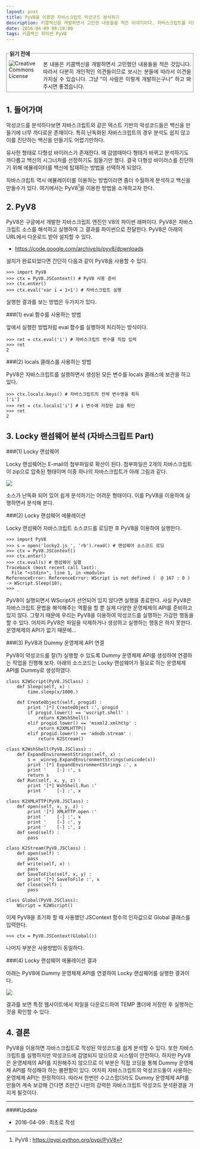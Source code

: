 ```yaml
---
layout: post
title: PyV8을 이용한 자바스크립트 악성코드 분석하기
description: 키콤백신을 개발하면서 고민한 내용들을 적은 이야기이다. 자바스크립트를 이용한 악성코드는 난독화등으로 인해 분석하기도 힘들고 진단용 백신을 만들기도 어렵다. 여기에서는 간단하게 PyV8을 이용한 방법을 소개한다.
date: 2016-04-09 08:10:00 
tags: 키콤백신 파이썬 PyV8
---
```

  
  
<fieldset style="margin:20px 0px 20px 0px;padding:5px;"><legend><span><strong>읽기 전에 </strong></span></legend><!--Creative Commons License--><div style="float: left; width: 88px; margin-top: 3px;"><img alt="Creative Commons License" style="border-width: 0" src="/images/exclamationmark.png"/></div><div style="margin-left: 92px; margin-top: 3px; text-align: justify;">본 내용은 키콤백신을 개발하면서 고민했던 내용들을 적은 것입니다. 따라서 다분히 개인적인 의견들이므로 보시는 분들에 따라서 이견을 가지실 수 있습니다. 그냥 "이 사람은 이렇게 개발하는구나" 하고 봐 주시면 좋겠습니다. 
</div></fieldset>


## 1. 들어가며

악성코드를 분석하다보면 자바스크립트와 같은 텍스트 기반의 악성코드들은 백신을 만들기에 너무 까다로운 존재이다. 특히 난독화된 자바스크립트의 경우 분석도 쉽지 않고 이를 진단하는 백신을 만들기도 어렵기만하다. 

유사한 형태로 다형성 바이러스가 존재한다. 매 감염때마다 형태가 바뀌고 분석하기도 까다롭고 백신의 시그너처를 선정하기도 힘들기만 했다. 결국 다형성 바이러스를 진단하기 위해 에뮬레이터를 백신에 탑재하는 방법을 선택하게 되었다.

자바스크립트 역시 에뮬레이터를 이용하는 방법이라면 좀더 수월하게 분석하고 백신을 만들수가 있다. 여기에서는 PyV8[^1]을 이용한 방법을 소개하고자 한다. 

## 2. PyV8

PyV8은 구글에서 개발한 자바스크립트 엔진인 V8의 파이썬 래퍼이다. PyV8은 자바스크립트 소스를 해석하고 실행하여 그 결과를 파이썬으로 전달한다. PyV8은 아래의 URL에서 다운로드 받아 설치할 수 있다.

* https://code.google.com/archive/p/pyv8/downloads

설치가 완료되었다면 간단히 다음과 같이 PyV8을 사용할 수 있다.

```
>>> import PyV8
>>> ctx = PyV8.JSContext() # PyV8 사용 준비
>>> ctx.enter()
>>> ctx.eval('var i = 1+1') # 자바스크립트 실행
```

실행한 결과를 보는 방법은 두가지가 있다.

###(1) eval 함수를 사용하는 방법

앞에서 실행한 방법처럼 eval 함수를 실행하여 처리하는 방식이다.

```
>>> ret = ctx.eval('i') # 자바스크립트 변수를 직접 입력
>>> ret
2
```

###(2) locals 클래스를 사용하는 방법

PyV8은 자바스크립트를 실행하면서 생성된 모든 변수를 locals 클래스에 보관을 하고 있다. 

```
>>> ctx.locals.keys() # 자바스크립트의 전체 변수명을 획득 
['i']
>>> ret = ctx.locals['i'] # i 변수에 저장된 값을 확인
>>> ret
2
```


## 3. Locky 랜섬웨어 분석 (자바스크립트 Part)

###(1) Locky 랜섬웨어

Locky 랜섬웨어는 E-mail의 첨부파일로 확산이 된다. 첨부파일은  2개의 자바스크립트이 zip으로 압축된 형태이며 이중 하나의 자바스크립트가 아래 그림과 같다.

![](/images/2016/pyv8/locky.png) 

소스가 난독화 되어 있어 쉽게 분석하기는 어려운 형태이다. 이를 PyV8을 이용하여 실행하면서 분석해 본다.

###(2) Locky 랜섬웨어 에뮬레이션

Locky 랜섬웨어 자바스크립트 소스코드를 로딩한 후 PyV8을 이용하여 실행한다. 

```
>>> import PyV8
>>> s = open('locky2.js_', 'rb').read() # 랜섬웨어 소스코드 로딩
>>> ctx = PyV8.JSContext()
>>> ctx.enter()
>>> ctx.eval(s) # 랜섬웨어 실행
Traceback (most recent call last):
  File "<stdin>", line 1, in <module>
ReferenceError: ReferenceError: WScript is not defined (  @ 167 : 0 )
-> WScript.Sleep(10);
>>> _
```

PyV8이 실행되면서 WScript가 선언되어 있지 않다면 실행을 종료한다. 사실 PyV8은 자바스크립트 문법을 해석해주는 역활을 할 뿐 실제 다양한 운영체제의 API를 준비하고 있지 않다. 그렇기 때문에 우리는 PyV8을 이용하여 악성코드를 실행하는 가감한 행동을 할 수 있다. 어차피 PyV8은 파일을 삭제하거나 생성하고 실행하는 행동은 하지 못한다. 운영체제의 API가 없기 때문에... 

###(3) PyV8과 Dummy 운영체제 API 연결

PyV8이 악성코드를 잘(?) 실행할 수 있도록 Dummy 운영체제 API를 생성하여 연결하는 작업을 진행해 보자. 아래의 소스코드는 Locky 랜섬웨어가 필요로 하는 운영체제 API를 Dummy로 생성하였다.

```
class K2WScript(PyV8.JSClass) :
    def Sleep(self, x) :
        time.sleep(x/1000.)
        
    def CreateObject(self, progid) :
        print '[*] CreateObject :', progid
        if progid.lower() == 'wscript.shell' :
            return K2WshShell()
        elif progid.lower() == 'msxml2.xmlhttp' :
            return K2XMLHTTP()
        elif progid.lower() == 'adodb.stream' :
            return K2Stream()
            
class K2WshShell(PyV8.JSClass) : 
    def ExpandEnvironmentStrings(self, x) :
        s = _winreg.ExpandEnvironmentStrings(unicode(x))
        print '[*] ExpandEnvironmentStrings :', x
        print '    [-] :', s
        return s
    def Run(self, x, y, z) :
        print '[*] WshShell.Run :'
        print '    [-] :', x  
        
class K2XMLHTTP(PyV8.JSClass) : 
    def open(self, x, y, z) :
        print '[*] XMLHTTP.open :'
        print '    [-] :', x  
        print '    [-] :', y  
        print '    [-] :', z
    def send(self) :
        pass
        
class K2Stream(PyV8.JSClass) :
    def open(self) :
        pass
    def write(self, x) :
        pass
    def SaveToFile(self, x, y) :
        print '[*] SaveToFile :', x
    def close(self) :
        pass
        
class Global(PyV8.JSClass):
    WScript = K2WScript()
```

이제 PyV8을 초기화 할 때 사용했던 JSContext 함수의 인자값으로 Global 클래스를 입력한다.

```
>>> ctx = PyV8.JSContext(Global())
```

나머지 부분은 사용방법이 동일하다.

###(4) Locky 랜섬웨어 에뮬레이션 결과

아래는 PyV8에 Dummy 운영체제 API를 연결하여 Locky 랜섬웨어를 실행한 결과이다.

![](/images/2016/pyv8/locky_run.png) 

결과를 보면 특정 웹사이트에서 파일을 다운로드하여 TEMP 폴더에 저장한 후 실행하는 것을 확인할 수 있다.


## 4. 결론

PyV8을 이용하면 자바스크립트로 작성된 악성코드를 쉽게 분석할 수 있다. 또한 자바스크립트를 실행하지만 악성코드에 감염되지 않으므로 시스템이 안전하다. 하지만 PyV8은 운영체제의 API를 지원해주지 않으므로 이 부분은 직접 코딩을 통해 Dummy 운영체제 API를 작성해야 하는 불편함이 있다. 어차피 자바스크립트의 악성코드들이 사용하는 운영체제 API는 한정적이다. 따라서 한번만 수고스럽더라도 Dummy 운영체제 API를 만들어 계속 보강해 간다면 조만간 나만의 강력한 자바스크립트 악성코드 분석환경을 가지게 될것이다.

***

####Update

- 2016-04-09 : 최초로 작성


[^1]: PyV8 : https://pypi.python.org/pypi/PyV8
